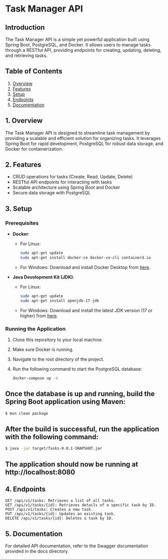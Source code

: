 # Task Manager API

## Introduction

The Task Manager API is a simple yet powerful application built using Spring Boot, PostgreSQL, and Docker. It allows users to manage tasks through a RESTful API, providing endpoints for creating, updating, deleting, and retrieving tasks.

## Table of Contents

1. [Overview](#1-overview)
2. [Features](#2-features)
3. [Setup](#3-setup)
4. [Endpoints](#4-endpoints)
5. [Documentation](#5-documentation)

## 1. Overview

The Task Manager API is designed to streamline task management by providing a scalable and efficient solution for organizing tasks. It leverages Spring Boot for rapid development, PostgreSQL for robust data storage, and Docker for containerization.

## 2. Features

- CRUD operations for tasks (Create, Read, Update, Delete)
- RESTful API endpoints for interacting with tasks
- Scalable architecture using Spring Boot and Docker
- Secure data storage with PostgreSQL

## 3. Setup

### Prerequisites

- **Docker**: 
  - For Linux:
    ```bash
    sudo apt-get update
    sudo apt-get install docker-ce docker-ce-cli containerd.io
    ```
  - For Windows:
    Download and install Docker Desktop from [here](https://www.docker.com/products/docker-desktop).

- **Java Development Kit (JDK)**:
  - For Linux:
    ```bash
    sudo apt-get update
    sudo apt-get install openjdk-17-jdk
    ```
  - For Windows:
    Download and install the latest JDK version (17 or higher) from [here](https://www.oracle.com/java/technologies/javase-downloads.html).


### Running the Application

1. Clone this repository to your local machine.
2. Make sure Docker is running.
3. Navigate to the root directory of the project.
4. Run the following command to start the PostgreSQL database:

   ```bash
   docker-compose up -d
   ```
## Once the database is up and running, build the Spring Boot application using Maven:

```bash
$ mvn clean package
```
## After the build is successful, run the application with the following command:

```bash
$ java -jar target/Tasks-0.0.1-SNAPSHOT.jar
```

## The application should now be running at http://localhost:8080

## 4. Endpoints
```
GET /api/v1/tasks: Retrieves a list of all tasks.
GET /api/v1/tasks/{id}: Retrieves details of a specific task by ID.
POST /api/v1/tasks: Creates a new task.
PUT /api/v1/tasks/{id}: Updates an existing task.
DELETE /api/v1/tasks/{id}: Deletes a task by ID.
```

## 5. Documentation
For detailed API documentation, refer to the Swagger documentation provided in the docs directory.


